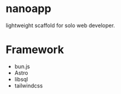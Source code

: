 # nanoapp

lightweight scaffold for solo web developer.

# Framework
- bun.js
- Astro
- libsql
- tailwindcss
